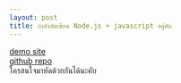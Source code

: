 ```yaml
---
layout: post
title: กำลังหัดเขียน Node.js + javascript อยู่คับ
---
```


[demo site](http://songanalyzer.herokuapp.com/)  
[github repo](https://github.com/pongsakornsemsuwan/SongAnalyze)  
ใครสนใจมาหัดด้วยกันได้นะคับ 
